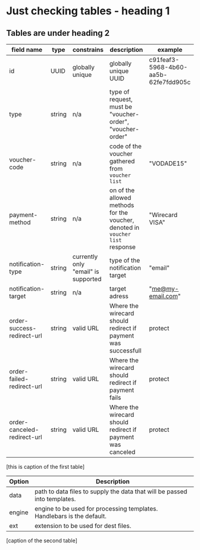 # Just checking tables - heading 1
## Tables are under heading 2

| field name | type | constrains | description | example |
| ---------- | ---- | ---------- | ----------- | ------- |
| id         | UUID | globally unique | globally unique UUID | c91feaf3-5968-4b60-aa5b-62fe7fdd905c |
| type       | string | n/a | type of request, must be "voucher-order", "voucher-order" |
| voucher-code | string | n/a | code of the voucher gathered from `voucher list` | "VODADE15" |
| payment-method | string | n/a | on of the allowed methods for the voucher, denoted in `voucher list` response | "Wirecard VISA"|
| notification-type | string | currently only "email" is supported | type of the notification target | "email" |
| notification-target | string | n/a | target adress | "me@my-email.com" | 
| order-success-redirect-url | string | valid URL | Where the wirecard should redirect if payment was successfull | protect |
| order-failed-redirect-url | string | valid URL | Where the wirecard should redirect if payment fails | protect |
| order-canceled-redirect-url | string | valid URL | Where the wirecard should redirect if payment was canceled | protect |
[this is caption of the first table]



| Option | Description |
| ------ | ----------- |
| data   | path to data files to supply the data that will be passed into templates. |
| engine | engine to be used for processing templates. Handlebars is the default. |
| ext    | extension to be used for dest files. |
[caption of the second table]
